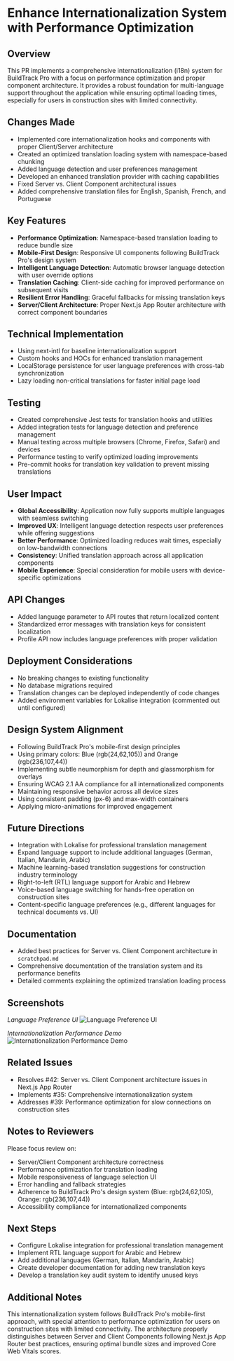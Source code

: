# Enhance Internationalization System with Performance Optimization

## Overview
This PR implements a comprehensive internationalization (i18n) system for BuildTrack Pro with a focus on performance optimization and proper component architecture. It provides a robust foundation for multi-language support throughout the application while ensuring optimal loading times, especially for users in construction sites with limited connectivity.

## Changes Made
- Implemented core internationalization hooks and components with proper Client/Server architecture
- Created an optimized translation loading system with namespace-based chunking
- Added language detection and user preferences management
- Developed an enhanced translation provider with caching capabilities
- Fixed Server vs. Client Component architectural issues
- Added comprehensive translation files for English, Spanish, French, and Portuguese

## Key Features
- **Performance Optimization**: Namespace-based translation loading to reduce bundle size
- **Mobile-First Design**: Responsive UI components following BuildTrack Pro's design system
- **Intelligent Language Detection**: Automatic browser language detection with user override options
- **Translation Caching**: Client-side caching for improved performance on subsequent visits
- **Resilient Error Handling**: Graceful fallbacks for missing translation keys
- **Server/Client Architecture**: Proper Next.js App Router architecture with correct component boundaries

## Technical Implementation
- Using next-intl for baseline internationalization support
- Custom hooks and HOCs for enhanced translation management
- LocalStorage persistence for user language preferences with cross-tab synchronization
- Lazy loading non-critical translations for faster initial page load

## Testing
- Created comprehensive Jest tests for translation hooks and utilities
- Added integration tests for language detection and preference management
- Manual testing across multiple browsers (Chrome, Firefox, Safari) and devices
- Performance testing to verify optimized loading improvements
- Pre-commit hooks for translation key validation to prevent missing translations

## User Impact
- **Global Accessibility**: Application now fully supports multiple languages with seamless switching
- **Improved UX**: Intelligent language detection respects user preferences while offering suggestions
- **Better Performance**: Optimized loading reduces wait times, especially on low-bandwidth connections
- **Consistency**: Unified translation approach across all application components
- **Mobile Experience**: Special consideration for mobile users with device-specific optimizations

## API Changes
- Added language parameter to API routes that return localized content
- Standardized error messages with translation keys for consistent localization
- Profile API now includes language preferences with proper validation

## Deployment Considerations
- No breaking changes to existing functionality
- No database migrations required
- Translation changes can be deployed independently of code changes
- Added environment variables for Lokalise integration (commented out until configured)
## Design System Alignment
- Following BuildTrack Pro's mobile-first design principles
- Using primary colors: Blue (rgb(24,62,105)) and Orange (rgb(236,107,44))
- Implementing subtle neumorphism for depth and glassmorphism for overlays
- Ensuring WCAG 2.1 AA compliance for all internationalized components
- Maintaining responsive behavior across all device sizes
- Using consistent padding (px-6) and max-width containers
- Applying micro-animations for improved engagement

## Future Directions
- Integration with Lokalise for professional translation management
- Expand language support to include additional languages (German, Italian, Mandarin, Arabic)
- Machine learning-based translation suggestions for construction industry terminology
- Right-to-left (RTL) language support for Arabic and Hebrew
- Voice-based language switching for hands-free operation on construction sites
- Content-specific language preferences (e.g., different languages for technical documents vs. UI)

## Documentation
- Added best practices for Server vs. Client Component architecture in `scratchpad.md`
- Comprehensive documentation of the translation system and its performance benefits
- Detailed comments explaining the optimized translation loading process

## Screenshots
*Language Preference UI*
![Language Preference UI](https://placeholder-for-language-preference-ui.png)

*Internationalization Performance Demo*
![Internationalization Performance Demo](https://placeholder-for-i18n-demo.png)
## Related Issues
- Resolves #42: Server vs. Client Component architecture issues in Next.js App Router
- Implements #35: Comprehensive internationalization system
- Addresses #39: Performance optimization for slow connections on construction sites

## Notes to Reviewers
Please focus review on:
- Server/Client Component architecture correctness
- Performance optimization for translation loading
- Mobile responsiveness of language selection UI
- Error handling and fallback strategies
- Adherence to BuildTrack Pro's design system (Blue: rgb(24,62,105), Orange: rgb(236,107,44))
- Accessibility compliance for internationalized components

## Next Steps
- Configure Lokalise integration for professional translation management
- Implement RTL language support for Arabic and Hebrew
- Add additional languages (German, Italian, Mandarin, Arabic)
- Create developer documentation for adding new translation keys
- Develop a translation key audit system to identify unused keys

## Additional Notes
This internationalization system follows BuildTrack Pro's mobile-first approach, with special attention to performance optimization for users on construction sites with limited connectivity. The architecture properly distinguishes between Server and Client Components following Next.js App Router best practices, ensuring optimal bundle sizes and improved Core Web Vitals scores.
